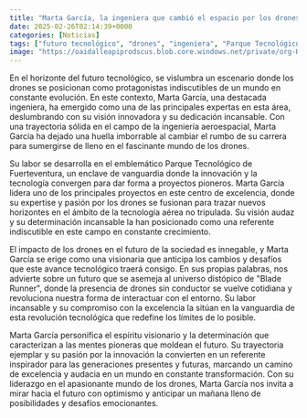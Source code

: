 ```yaml
---
title: "Marta García, la ingeniera que cambió el espacio por los drones - 'Nos espera un futuro como el de Blade Runner'"
date: 2025-02-26T02:14:39+0000
categories: [Noticias]
tags: ["futuro tecnológico", "drones", "ingeniera", "Parque Tecnológico de Fuerteventura", "tecnología aérea no tripulada", "revolución tecnológica", "innovación."]
image: "https://oaidalleapiprodscus.blob.core.windows.net/private/org-HKmKxpuNw3Y88lm4EBrIPq0n/user-ZwiCXOggLL8ZNNKE2g7rXFmV/img-6QCWwT0X26MqYWuf7KLtENLf.png?st=2025-02-26T01%3A14%3A39Z&se=2025-02-26T03%3A14%3A39Z&sp=r&sv=2024-08-04&sr=b&rscd=inline&rsct=image/png&skoid=d505667d-d6c1-4a0a-bac7-5c84a87759f8&sktid=a48cca56-e6da-484e-a814-9c849652bcb3&skt=2025-02-25T19%3A17%3A42Z&ske=2025-02-26T19%3A17%3A42Z&sks=b&skv=2024-08-04&sig=44oFDaL4wJLmHZEnrr57nWYbSgB82wiHqZGjvpev8y8%3D"
---
```


En el horizonte del futuro tecnológico, se vislumbra un escenario donde los drones se posicionan como protagonistas indiscutibles de un mundo en constante evolución. En este contexto, Marta García, una destacada ingeniera, ha emergido como una de las principales expertas en esta área, deslumbrando con su visión innovadora y su dedicación incansable. Con una trayectoria sólida en el campo de la ingeniería aeroespacial, Marta García ha dejado una huella imborrable al cambiar el rumbo de su carrera para sumergirse de lleno en el fascinante mundo de los drones.

Su labor se desarrolla en el emblemático Parque Tecnológico de Fuerteventura, un enclave de vanguardia donde la innovación y la tecnología convergen para dar forma a proyectos pioneros. Marta García lidera uno de los principales proyectos en este centro de excelencia, donde su expertise y pasión por los drones se fusionan para trazar nuevos horizontes en el ámbito de la tecnología aérea no tripulada. Su visión audaz y su determinación incansable la han posicionado como una referente indiscutible en este campo en constante crecimiento.

El impacto de los drones en el futuro de la sociedad es innegable, y Marta García se erige como una visionaria que anticipa los cambios y desafíos que este avance tecnológico traerá consigo. En sus propias palabras, nos advierte sobre un futuro que se asemeja al universo distópico de "Blade Runner", donde la presencia de drones sin conductor se vuelve cotidiana y revoluciona nuestra forma de interactuar con el entorno. Su labor incansable y su compromiso con la excelencia la sitúan en la vanguardia de esta revolución tecnológica que redefine los límites de lo posible.

Marta García personifica el espíritu visionario y la determinación que caracterizan a las mentes pioneras que moldean el futuro. Su trayectoria ejemplar y su pasión por la innovación la convierten en un referente inspirador para las generaciones presentes y futuras, marcando un camino de excelencia y audacia en un mundo en constante transformación. Con su liderazgo en el apasionante mundo de los drones, Marta García nos invita a mirar hacia el futuro con optimismo y anticipar un mañana lleno de posibilidades y desafíos emocionantes.
    